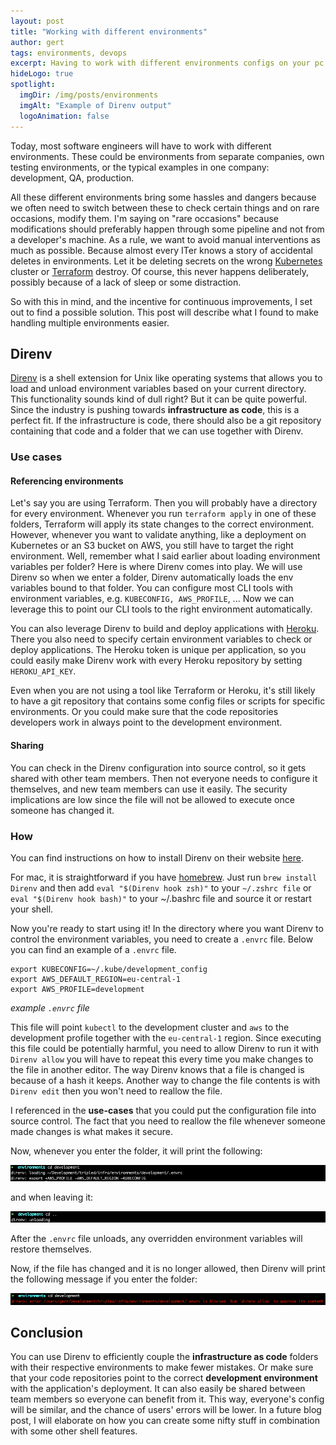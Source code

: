 ```yaml
---
layout: post
title: "Working with different environments"
author: gert
tags: environments, devops
excerpt: Having to work with different environments configs on your pc can be a hassle and dangerous. Let's explore an option that will improve your experience with it.
hideLogo: true
spotlight:
  imgDir: /img/posts/environments
  imgAlt: "Example of Direnv output"
  logoAnimation: false
---
```


Today, most software engineers will have to work with different environments. These could be environments from separate companies, own testing environments, or the typical examples in one company: development, QA, production.

All these different environments bring some hassles and dangers because we often need to switch between these to check certain things and on rare occasions, modify them.
I'm saying on "rare occasions" because modifications should preferably happen through some pipeline and not from a developer's machine.
As a rule, we want to avoid manual interventions as much as possible. Because almost every ITer knows a story of accidental deletes in environments. 
Let it be deleting secrets on the wrong [Kubernetes](https://kubernetes.io/) cluster or [Terraform](https://www.Terraform.io/) destroy.
Of course, this never happens deliberately, possibly because of a lack of sleep or some distraction.

So with this in mind, and the incentive for continuous improvements, I set out to find a possible solution.
This post will describe what I found to make handling multiple environments easier.

## Direnv

[Direnv](https://Direnv.net/) is a shell extension for Unix like operating systems that allows you to load and unload environment variables based on your current directory.
This functionality sounds kind of dull right? But it can be quite powerful. Since the industry is pushing towards **infrastructure as code**, this is a perfect fit.
If the infrastructure is code, there should also be a git repository containing that code and a folder that we can use together with Direnv.

### Use cases

#### Referencing environments

Let's say you are using Terraform. Then you will probably have a directory for every environment.
Whenever you run `terraform apply` in one of these folders, Terraform will apply its state changes to the correct environment.
However, whenever you want to validate anything, like a deployment on Kubernetes or an S3 bucket on AWS, you still have to target the right environment.
Well, remember what I said earlier about loading environment variables per folder? Here is where Direnv comes into play. 
We will use Direnv so when we enter a folder, Direnv automatically loads the env variables bound to that folder. You can configure most CLI tools with environment variables, e.g. `KUBECONFIG, AWS_PROFILE`, ... Now we can leverage this to point our CLI tools to the right environment automatically.

You can also leverage Direnv to build and deploy applications with [Heroku](https://www.heroku.com/). There you also need to specify certain environment variables to check or deploy applications.
The Heroku token is unique per application, so you could easily make Direnv work with every Heroku repository by setting `HEROKU_API_KEY`.

Even when you are not using a tool like Terraform or Heroku, it's still likely to have a git repository that contains some config files or scripts for specific environments. Or you could make sure that the code repositories developers work in always point to the development environment.

#### Sharing
You can check in the Direnv configuration into source control, so it gets shared with other team members. Then not everyone needs to configure it themselves, and new team members can use it easily. The security implications are low since the file will not be allowed to execute once someone has changed it.

### How

You can find instructions on how to install Direnv on their website [here](https://Direnv.net/docs/installation.html).

For mac, it is straightforward if you have [homebrew](https://brew.sh/). Just run `brew install Direnv` and then add `eval "$(Direnv hook zsh)"` to your `~/.zshrc file` or `eval "$(Direnv hook bash)"` to your ~/.bashrc file and source it or restart your shell.

Now you're ready to start using it! In the directory where you want Direnv to control the environment variables, you need to create a `.envrc` file. Below you can find an example of a `.envrc` file.

```shell
export KUBECONFIG=~/.kube/development_config
export AWS_DEFAULT_REGION=eu-central-1
export AWS_PROFILE=development
```

*example `.envrc` file*

This file will point `kubectl` to the development cluster and `aws` to the development profile together with the `eu-central-1` region.
Since executing this file could be potentially harmful, you need to allow Direnv to run it with `Direnv allow` you will have to repeat this every time you make changes to the file in another editor. The way Direnv knows that a file is changed is because of a hash it keeps.
Another way to change the file contents is with `Direnv edit` then you won't need to reallow the file.

I referenced in the **use-cases** that you could put the configuration file into source control. The fact that you need to reallow the file whenever someone made changes is what makes it secure.

Now, whenever you enter the folder, it will print the following:

![entering folder](/img/posts/environments/entering.png)

and when leaving it:

![leaving folder](/img/posts/environments/leaving.png)

After the `.envrc` file unloads, any overridden environment variables will restore themselves.

Now, if the file has changed and it is no longer allowed, then Direnv will print the following message if you enter the folder:

![blocked](/img/posts/environments/blocked.png)

## Conclusion

You can use Direnv to efficiently couple the **infrastructure as code** folders with their respective environments to make fewer mistakes. Or make sure that your code repositories point to the correct **development environment** with the application's deployment.
It can also easily be shared between team members so everyone can benefit from it. This way, everyone's config will be similar, and the chance of users' errors will be lower.
In a future blog post, I will elaborate on how you can create some nifty stuff in combination with some other shell features.


